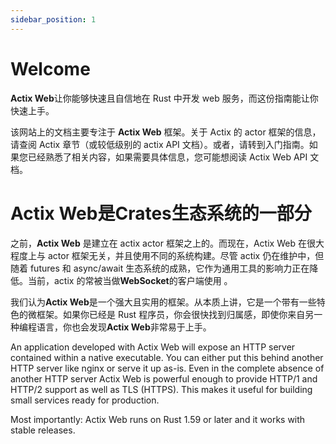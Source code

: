 ```yaml
---
sidebar_position: 1
---
```


# Welcome

**Actix Web**让你能够快速且自信地在 Rust 中开发 web 服务，而这份指南能让你快速上手。

该网站上的文档主要专注于 **Actix Web** 框架。关于 Actix 的 actor 框架的信息，请查阅 Actix 章节（或较低级别的 actix API 文档）。或者，请转到入门指南。如果您已经熟悉了相关内容，如果需要具体信息，您可能想阅读 Actix Web API 文档。

# Actix Web是Crates生态系统的一部分

之前，**Actix Web** 是建立在 actix actor 框架之上的。而现在，Actix Web 在很大程度上与 actor 框架无关，并且使用不同的系统构建。尽管 actix 仍在维护中，但随着 futures 和 async/await 生态系统的成熟，它作为通用工具的影响力正在降低。当前，actix 的常被当做**WebSocket**的客户端使用 。

我们认为**Actix Web**是一个强大且实用的框架。从本质上讲，它是一个带有一些特色的微框架。如果你已经是 Rust 程序员，你会很快找到归属感，即使你来自另一种编程语言，你也会发现**Actix Web**非常易于上手。

An application developed with Actix Web will expose an HTTP server contained within a native executable. You can either put this behind another HTTP server like nginx or serve it up as-is. Even in the complete absence of another HTTP server Actix Web is powerful enough to provide HTTP/1 and HTTP/2 support as well as TLS (HTTPS). This makes it useful for building small services ready for production.

Most importantly: Actix Web runs on Rust 1.59 or later and it works with stable releases.